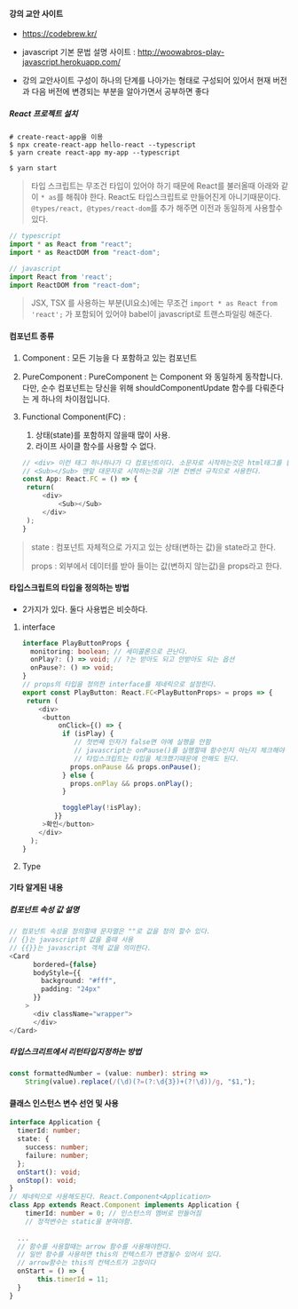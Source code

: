 #### 강의 교안 사이트

- https://codebrew.kr/

- javascript 기본 문법 설명 사이트 : http://woowabros-play-javascript.herokuapp.com/	

- 강의 교안사이트 구성이 하나의 단계를 나아가는 형태로 구성되어 있어서 현재 버전과 다음 버전에 변경되는 부분을 알아가면서 공부하면 좋다

  

##### React 프로젝트 설치 

```shell
# create-react-app을 이용
$ npx create-react-app hello-react --typescript
$ yarn create react-app my-app --typescript

$ yarn start
```



> 타입 스크립트는 무조건 타입이 있어야 하기 때문에 React를 불러올때 아래와 같이 ``* as``를 해줘야 한다.  React도 타입스크립트로 만들어진게 아니기때문이다.  ``@types/react, @types/react-dom``를 추가 해주면 이전과 동일하게  사용할수 있다.

```javascript
// typescript
import * as React from "react";
import * as ReactDOM from "react-dom";

// javascript
import React from 'react';
import ReactDOM from "react-dom";
```



> JSX, TSX 를 사용하는 부분(UI요소)에는 무조건 ``import * as React from 'react';`` 가 포함되어 있어야 babel이 javascript로 트랜스파일링 해준다. 



#### 컴포넌트 종류

1. Component : 모든 기능을 다 포함하고 있는 컴포넌트

2. PureComponent : PureComponent 는 Component 와 동일하게 동작합니다. 다만, 순수 컴포넌트는 당신을 위해 shouldComponentUpdate 함수를 다뤄준다는 게 하나의 차이점입니다. 

3. Functional Component(FC) : 

   1. 상태(state)를 포함하지 않을때 많이 사용. 
   2. 라이프 사이클 함수를 사용할 수 없다.

   ```javascript
   // <div> 이런 태그 하나하나가 다 컴포넌트이다. 소문자로 시작하는것은 html태그를 컴포넌트로 만들어 놓은것이다.
   // <Sub></Sub> 맨앞 대문자로 시작하는것을 기본 컨벤션 규칙으로 사용한다.
   const App: React.FC = () => {
   	return(
   		<div> 
   			<Sub></Sub> 
   		</div>
   	);
   }
   ```



> state : 컴포넌트 자체적으로 가지고 있는 상태(변하는 값)을 state라고 한다.
>
> props : 외부에서 데이터를 받아 들이는 값(변하지 않는값)을 props라고 한다.



#### 타입스크립트의 타입을 정의하는 방법

- 2가지가 있다.  둘다 사용법은 비슷하다.

1. interface

   ```typescript
   interface PlayButtonProps {
     monitoring: boolean; // 세미콜론으로 끈난다. 
     onPlay?: () => void; // ?는 받아도 되고 안받아도 되는 옵션
     onPause?: () => void;
   }
   // props의 타입을 정의한 interface를 제네릭으로 설정한다.
   export const PlayButton: React.FC<PlayButtonProps> = props => {
   	return (
       <div>
       	<button
       		onClick={() => {
             if (isPlay) {
             	// 첫번째 인자가 false면 아예 실행을 안함
             	// javascript는 onPause()를 실행할때 함수인지 아닌지 체크해야 하는데
             	// 타입스크립트는 타입을 체크했기때문에 안해도 된다. 
               props.onPause && props.onPause();
             } else {
               props.onPlay && props.onPlay();
             }
   
             togglePlay(!isPlay);
           }}
       	>확인</button>
       </div>
     );
   }
   ```

2. Type



#### 기타 알게된 내용

##### 컴포넌트 속성 값 설명

```typescript
// 컴포넌트 속성을 정의할때 문자열은 ""로 값을 정의 할수 있다. 
// {}는 javascript의 값을 줄때 사용
// {{}}는 javascript 객체 값을 의미한다. 
<Card
      bordered={false}
      bodyStyle={{		
        background: "#fff",
        padding: "24px"
      }}
    >
      <div className="wrapper"> 
      </div>
</Card>      
```

##### 타입스크리트에서 리턴타입지정하는 방법 

```typescript
const formattedNumber = (value: number): string =>
    String(value).replace(/(\d)(?=(?:\d{3})+(?!\d))/g, "$1,");
```

#### 클래스 인스턴스 변수 선언 및 사용

```typescript
interface Application {
  timerId: number;
  state: {
    success: number;
    failure: number;
  };
  onStart(): void;
  onStop(): void;
}
// 제네릭으로 사용해도된다. React.Component<Application>
class App extends React.Component implements Application {
 	timerId: number = 0; // 인스턴스의 멤버로 만들어짐 
 	// 정적변수는 static을 분여야함. 
	
  ...
  // 함수를 사용할때는 arrow 함수를 사용해야한다. 
  // 일반 함수를 사용하면 this의 컨텍스트가 변경될수 있어서 있다. 
  // arrow함수는 this의 컨텍스트가 고정이다
  onStart = () => {
  	   this.timerId = 11;
  } 
}
```

